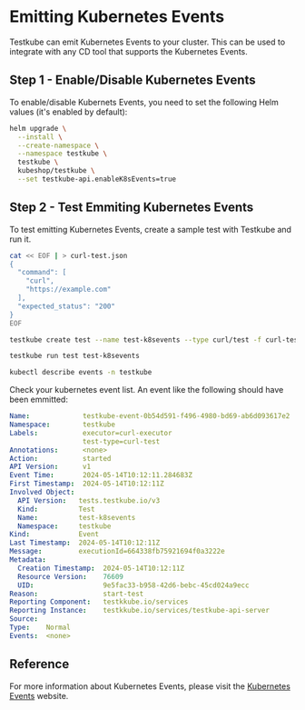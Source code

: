 # Emitting Kubernetes Events

Testkube can emit Kubernetes Events to your cluster. This can be used to integrate with any CD tool that supports the Kubernetes Events.

## Step 1 - Enable/Disable Kubernetes Events

To enable/disable Kubernets Events, you need to set the following Helm
values (it's enabled by default):

```sh
helm upgrade \
  --install \
  --create-namespace \
  --namespace testkube \
  testkube \
  kubeshop/testkube \
  --set testkube-api.enableK8sEvents=true
```

## Step 2 - Test Emmiting Kubernetes Events

To test emitting Kubernetes Events, create a sample test with Testkube and run it.

```sh
cat << EOF | > curl-test.json
{
  "command": [
    "curl",
    "https://example.com"
  ],
  "expected_status": "200"
}
EOF

testkube create test --name test-k8sevents --type curl/test -f curl-test.json

testkube run test test-k8sevents

kubectl describe events -n testkube
```

Check your kubernetes event list. An event like the following should have been emmitted: 

```yaml
Name:             testkube-event-0b54d591-f496-4980-bd69-ab6d093617e2
Namespace:        testkube
Labels:           executor=curl-executor
                  test-type=curl-test
Annotations:      <none>
Action:           started
API Version:      v1
Event Time:       2024-05-14T10:12:11.284683Z
First Timestamp:  2024-05-14T10:12:11Z
Involved Object:
  API Version:   tests.testkube.io/v3
  Kind:          Test
  Name:          test-k8sevents
  Namespace:     testkube
Kind:            Event
Last Timestamp:  2024-05-14T10:12:11Z
Message:         executionId=664338fb75921694f0a3222e
Metadata:
  Creation Timestamp:  2024-05-14T10:12:11Z
  Resource Version:    76609
  UID:                 9e5fac33-b958-42d6-bebc-45cd024a9ecc
Reason:                start-test
Reporting Component:   testkkube.io/services
Reporting Instance:    testkkube.io/services/testkube-api-server
Source:
Type:    Normal
Events:  <none>
```

## Reference

For more information about Kubernetes Events, please visit the [Kubernetes Events](https://kubernetes.io/docs/reference/kubernetes-api/cluster-resources/event-v1/) website.
